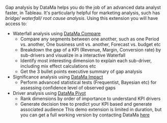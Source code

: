Gap analysis by DataMa helps you do the job of an advanced data analyst faster, in Tableau.
It's particularly helpful for marketing analysis, such has *bridge/ waterfall/ root cause analysis*.
Using this extension you will have access to:
* Waterfall analysis using [DataMa Compare](https://datama-solutions.github.io/docs/#/compare/compare)
  * Compare any segments between one another, such as one Period vs. another, One business unit vs. another, Forecast vs. budget etc
  * Breakdown the gap of a KPI (Revenue, Margin, Conversion rate) by sub-drivers and visualize in a interactive Waterfall
  * Identify most interesting dimension to explain each sub-driver, including mix effect calculations etc
  * Get the 3 bullet points executive summary of gap analysis
* Significance analysis using [DataMa Impact](https://datama-solutions.github.io/docs/#/impact/impact)
  * Perform advanced statistical tests (Frequentist, Bayesian etc) for assessing confidence level of observed gaps
* Driver analysis using [DataMa Pivot](https://datama-solutions.github.io/docs/#/pivot/pivot)
  * Rank dimensions by order of importance to understand KPI drivers
  * Generate decision tree to predict your KPI based and generate associated audience
This demo extension is limited in duration, but you can get a full working version by contacting DataMa [here](https://datama.fr/lets-talk/)
